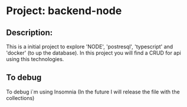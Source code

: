 # Project: backend-node

## Description: 

This is a initial project to explore 'NODE', 'postresql', 'typescript' and 'docker' (to up the database). In this project you will find a CRUD for api using this technologies.


##  To debug 

To debug i`m using Insomnia (In the future I will release the file with the collections)
